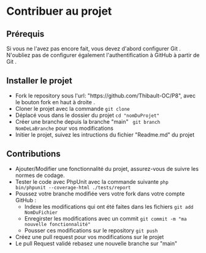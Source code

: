 <h1>Contribuer au projet</h1>

<h2>Prérequis</h2>
<p>Si vous ne l'avez pas encore fait, vous devez d'abord configurer Git . N'oubliez pas de configurer également l'authentification à GitHub à partir de Git .</p>

<h2>Installer le projet</h2>

<ul>
<li>Fork le repository sous l'url: "https://github.com/Thibault-OC/P8", avec le bouton fork en haut à droite .</li>
<li>Cloner le projet avec la commande <code>git clone</code></li>
<li>Déplacé vous dans le dossier du projet <code>cd "nomDuProjet"</code></li>
<li>Créer une branche  depuis la branche "main" <code> git branch NomDeLaBranche</code> pour vos modifications</li>
<li>Initier le projet, suivez les intructions du fichier "Readme.md" du projet</li>
</ul>

<h2>Contributions</h2>
<ul>
<li>Ajouter/Modifier une fonctionnalité du projet, assurez-vous de suivre les normes de codage.</li>
<li>Tester le code avec PhpUnit avec la commande suivante <code>php bin/phpunit --coverage-html ./tests/report</code></li>
<li>Poussez votre branche modifiée vers votre fork dans votre compte GitHub : 
    <ul>
        <li>Indexe les modifications qui ont été faites dans les fichiers <code>git add NomDuFichier</code></li>
        <li>Enregirster les modifications avec un commit <code>git commit -m "ma nouvelle fonctionnalité"</code></li>
        <li>Pousser ces modifications sur le repository <code>git push</code></li>
    </ul>
</li>
<li>Créez une pull request pour vos modifications sur le projet</li>
<li>Le pull Request validé rebasez une nouvelle branche sur "main"</li>

</ul>